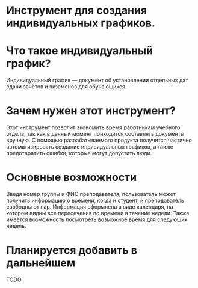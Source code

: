 # Инструмент для создания индивидуальных графиков.

# Что такое индивидуальный график?
Индивидуальный график — документ об установлении отдельных дат сдачи зачётов и экзаменов для обучающихся.

# Зачем нужен этот инструмент?
Этот инструмент позволит экономить время работникам учебного отдела, так как в данный момент приходится составлять документы вручную. С помощью разрабатываемого продукта получится частично автоматизировать создание индивидуальных графиков, а также предотвратить ошибки, которые могут допустить люди.

# Основные возможности
Введя номер группы и ФИО преподавателя, пользователь может получить информацию о времени, когда и студент, и преподаватель свободны от пар. Информация оформлена в виде календаря, на котором видны все пересечения по времени в течение недели. Также имеется возможность посмотреть возможное время для следующих недель.

# Планируется добавить в дальнейшем
TODO
